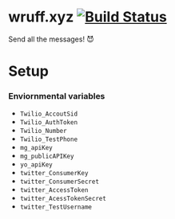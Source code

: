 # wruff.xyz [![Build Status](https://travis-ci.org/chdsbd/wruff.xyz.svg?branch=master)](https://travis-ci.org/chdsbd/wruff.xyz)
Send all the messages! :smiling_imp:


# Setup

### Enviornmental variables
- ```Twilio_AccoutSid```
- ```Twilio_AuthToken```
- ```Twilio_Number```
- ```Twilio_TestPhone```
- ```mg_apiKey```
- ```mg_publicAPIKey```
- ```yo_apiKey```
- ```twitter_ConsumerKey```
- ```twitter_ConsumerSecret```
- ```twitter_AccessToken```
- ```twitter_AcessTokenSecret```
- ```twitter_TestUsername```
